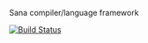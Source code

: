 Sana compiler/language framework

[![Build Status](https://travis-ci.org/amanjpro/sana.svg)](https://travis-ci.org/amanjpro/sana)

